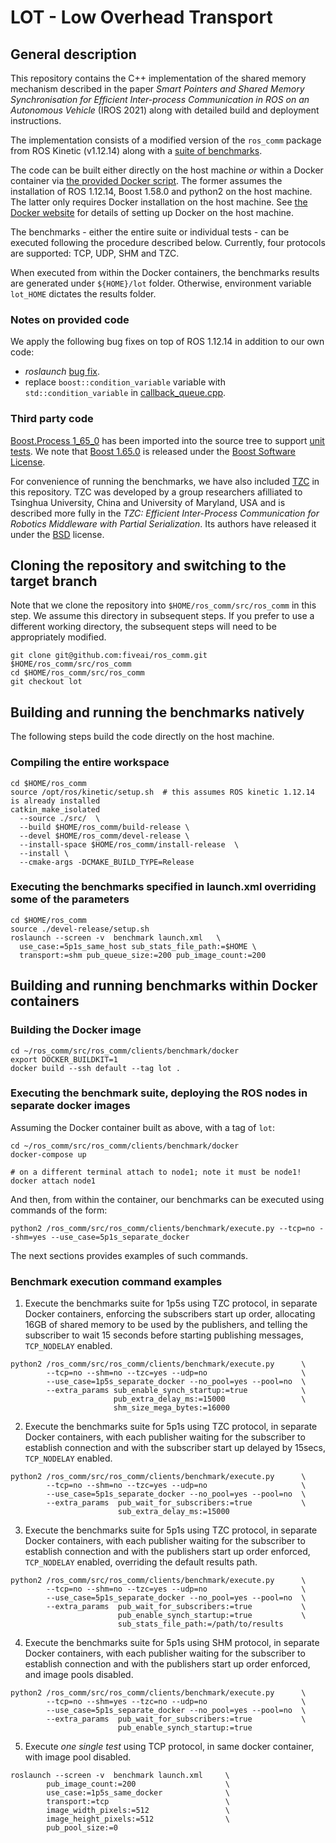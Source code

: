 # LOT - Low Overhead Transport

## General description

This repository contains the C++ implementation of the shared memory mechanism described in the paper _Smart Pointers and Shared Memory Synchronisation for Efficient Inter-process Communication in ROS on an Autonomous Vehicle_ (IROS 2021) along with detailed build and deployment instructions.

The implementation consists of a modified version of the `ros_comm` package from ROS Kinetic (v1.12.14) along with a [suite of benchmarks](./clients/benchmark).

The code can be built either directly on the host machine _or_ within a Docker container via [the provided Docker script](./clients/benchmark/docker/Dockerfile). The former assumes the installation of ROS 1.12.14, Boost 1.58.0 and python2 on the host machine. The latter only requires Docker installation on the host machine. See [the Docker website](https://docs.docker.com/get-docker/) for details of setting up Docker on the host machine.

The benchmarks - either the entire suite or individual tests - can be executed following the procedure described below. Currently, four protocols are supported: TCP, UDP, SHM and TZC.

When executed from within the Docker containers, the benchmarks results are generated under `${HOME}/lot` folder. Otherwise, environment variable `lot_HOME` dictates the results folder.

### Notes on provided code

We apply the following bug fixes on top of ROS 1.12.14 in addition to our own code:
 - _roslaunch_ [bug fix](https://github.com/ros/ros_comm/pull/1115).
 - replace `boost::condition_variable` variable with `std::condition_variable` in [callback_queue.cpp](./clients/roscpp/src/libros/callback_queue.cpp).

### Third party code

[Boost.Process 1_65_0](https://www.boost.org/doc/libs/1_65_0/doc/html/process.html) has been imported into the source tree to support [unit tests](./test/test_roscpp/test/test_shm.cpp). We note that [Boost 1.65.0](https://github.com/boostorg/boost/tree/boost-1.65.0) is released under the [Boost Software License](http://www.boost.org/LICENSE_1_0.txt).

For convenience of running the benchmarks, we have also included [TZC](https://github.com/qboticslabs/tzc_transport) in this repository. TZC was developed by a group researchers afilliated to Tsinghua University, China and University of Maryland, USA and is described more fully in the _TZC: Efficient Inter-Process Communication for Robotics Middleware with Partial Serialization_. Its authors have released it under the [BSD](https://github.com/qboticslabs/tzc_transport/blob/master/package.xml) license.

## Cloning the repository and switching to the target branch

Note that we clone the repository into `$HOME/ros_comm/src/ros_comm` in this step. We assume this directory in subsequent steps. If you prefer to use a different working directory, the subsequent steps will need to be appropriately modified.

```
git clone git@github.com:fiveai/ros_comm.git $HOME/ros_comm/src/ros_comm
cd $HOME/ros_comm/src/ros_comm
git checkout lot
```

## Building and running the benchmarks natively

The following steps build the code directly on the host machine.

### Compiling the entire workspace

```
cd $HOME/ros_comm
source /opt/ros/kinetic/setup.sh  # this assumes ROS kinetic 1.12.14 is already installed
catkin_make_isolated
  --source ./src/  \
  --build $HOME/ros_comm/build-release \
  --devel $HOME/ros_comm/devel-release \
  --install-space $HOME/ros_comm/install-release  \
  --install \
  --cmake-args -DCMAKE_BUILD_TYPE=Release
```

### Executing the benchmarks specified in launch.xml overriding some of the parameters

```
cd $HOME/ros_comm
source ./devel-release/setup.sh
roslaunch --screen -v  benchmark launch.xml   \
  use_case:=5p1s_same_host sub_stats_file_path:=$HOME \
  transport:=shm pub_queue_size:=200 pub_image_count:=200
```

## Building and running benchmarks within Docker containers

### Building the Docker image

```
cd ~/ros_comm/src/ros_comm/clients/benchmark/docker
export DOCKER_BUILDKIT=1
docker build --ssh default --tag lot .
```

### Executing the benchmark suite, deploying the ROS nodes in separate docker images

Assuming the Docker container built as above, with a tag of `lot`:

```
cd ~/ros_comm/src/ros_comm/clients/benchmark/docker
docker-compose up

# on a different terminal attach to node1; note it must be node1!
docker attach node1
```

And then, from within the container, our benchmarks can be executed using commands of the form:

```
python2 /ros_comm/src/ros_comm/clients/benchmark/execute.py --tcp=no --shm=yes --use_case=5p1s_separate_docker
```

The next sections provides examples of such commands.

### Benchmark execution command examples

1. Execute the benchmarks suite for 1p5s using TZC protocol, in separate Docker containers, enforcing the subscribers start up order, allocating 16GB of shared memory to be used by the publishers, and telling the subscriber to wait 15 seconds before starting publishing messages, `TCP_NODELAY` enabled.

```
python2 /ros_comm/src/ros_comm/clients/benchmark/execute.py      \
        --tcp=no --shm=no --tzc=yes --udp=no                     \
        --use_case=1p5s_separate_docker --no_pool=yes --pool=no  \
        --extra_params sub_enable_synch_startup:=true            \
                       pub_extra_delay_ms:=15000                 \
                       shm_size_mega_bytes:=16000
```

2. Execute the benchmarks suite for 5p1s using TZC protocol, in separate Docker containers, with each publisher waiting for the subscriber to establish connection and with the subscriber start up delayed by 15secs, `TCP_NODELAY` enabled.

```
python2 /ros_comm/src/ros_comm/clients/benchmark/execute.py      \
        --tcp=no --shm=no --tzc=yes --udp=no                     \
        --use_case=5p1s_separate_docker --no_pool=yes --pool=no  \
        --extra_params  pub_wait_for_subscribers:=true           \
                        sub_extra_delay_ms:=15000
```

3. Execute the benchmarks suite for 5p1s using TZC protocol, in separate Docker containers, with each publisher waiting for the subscriber to establish connection and with the publishers start up order enforced, `TCP_NODELAY` enabled, overriding the default results path.

```
python2 /ros_comm/src/ros_comm/clients/benchmark/execute.py      \
        --tcp=no --shm=no --tzc=yes --udp=no                     \
        --use_case=5p1s_separate_docker --no_pool=yes --pool=no  \
        --extra_params  pub_wait_for_subscribers:=true           \
                        pub_enable_synch_startup:=true           \
                        sub_stats_file_path:=/path/to/results
```

4. Execute the benchmarks suite for 5p1s using SHM protocol, in separate Docker containers, with each publisher waiting for the subscriber to establish connection and with the publishers start up order enforced, and image pools disabled.

```
python2 /ros_comm/src/ros_comm/clients/benchmark/execute.py      \
        --tcp=no --shm=yes --tzc=no --udp=no                     \
        --use_case=5p1s_separate_docker --no_pool=yes --pool=no  \
        --extra_params  pub_wait_for_subscribers:=true           \
                        pub_enable_synch_startup:=true
```

5. Execute _one single test_ using TCP protocol, in same docker container, with image pool disabled.

```
roslaunch --screen -v  benchmark launch.xml     \
        pub_image_count:=200                    \
        use_case:=1p5s_same_docker              \
        transport:=tcp                          \
        image_width_pixels:=512                 \
        image_height_pixels:=512                \
        pub_pool_size:=0
```
